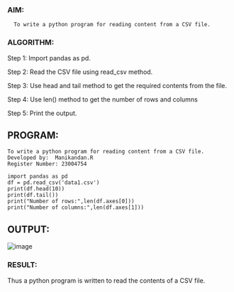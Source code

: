 ### AIM:
      To write a python program for reading content from a CSV file.
### ALGORITHM:
Step 1:
Import pandas as pd.

Step 2:
Read the CSV file using read_csv method.

Step 3:
Use head and tail method to get the required contents from the file.

Step 4:
Use len() method to get the number of rows and columns

Step 5:
Print the output.

## PROGRAM:
```
To write a python program for reading content from a CSV file.
Developed by:  Manikandan.R
Register Number: 23004754

import pandas as pd
df = pd.read_csv('data1.csv')
print(df.head(10))
print(df.tail())
print("Number of rows:",len(df.axes[0]))
print("Number of columns:",len(df.axes[1]))
```
## OUTPUT:
![image](https://github.com/Manikandanrag/Read-from-CSV/assets/138849491/a7c297da-5084-4814-aa1e-01dd5ab66692)
### RESULT:
Thus a python program is written to read the contents of a CSV file.
